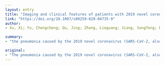 ```yaml
---
layout: entry
title: "Imaging and clinical features of patients with 2019 novel coronavirus SARS-CoV-2"
link: "https://doi.org/10.1007/s00259-020-04735-9"
author:
- Xu, Xi; Yu, Chengcheng; Qu, Jing; Zhang, Lieguang; Jiang, Songfeng; Huang, Deyang; Chen, Bihua; Zhang, Zhiping; Guan, Wanhua; Ling, Zhoukun; Jiang, Rui; Hu, Tianli; Ding, Yan; Lin, Lin; Gan, Qingxin; Luo, Liangping; Tang, Xiaoping; Liu, Jinxin

summary:
- "the pneumonia caused by the 2019 novel coronavirus (SARS-CoV-2, also called 2019-nCoV) recently break out in Wuhan, China. Similar cases have also been confirmed in other regions of China, aimed to report the imaging and clinical characteristics of the patients infected with the disease. The disease was named as COVID-19. With the spread of the disease, similar cases have been confirmed. We hope to report a report on the imaging of the patient in Guangzhou, China, the pneumonia. caused by SARS-coV-2 break out.. earlier this year."

original:
- "The pneumonia caused by the 2019 novel coronavirus (SARS-CoV-2, also called 2019-nCoV) recently break out in Wuhan, China, and was named as COVID-19. With the spread of the disease, similar cases have also been confirmed in other regions of China. We aimed to report the imaging and clinical characteristics of these patients infected with SARS-CoV-2 in Guangzhou, China."
---
```



